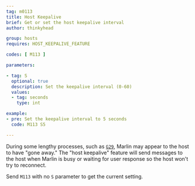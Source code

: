 ```yaml
---
tag: m0113
title: Host Keepalive
brief: Get or set the host keepalive interval
author: thinkyhead

group: hosts
requires: HOST_KEEPALIVE_FEATURE

codes: [ M113 ]

parameters:

- tag: S
  optional: true
  description: Set the keepalive interval (0-60)
  values:
  - tag: seconds
    type: int

example:
- pre: Set the keepalive interval to 5 seconds
  code: M113 S5

---
```


During some lengthy processes, such as [`G29`](/docs/gcode/G029.html), Marlin may appear to the host to have "gone away." The "host keepalive" feature will send messages to the host when Marlin is busy or waiting for user response so the host won't try to reconnect.

Send `M113` with no `S` parameter to get the current setting.
